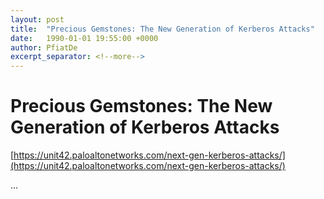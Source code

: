 ```yaml
---
layout: post
title:  "Precious Gemstones: The New Generation of Kerberos Attacks"
date:   1990-01-01 19:55:00 +0000
author: PfiatDe
excerpt_separator: <!--more-->
---
```


# Precious Gemstones: The New Generation of Kerberos Attacks
[https://unit42.paloaltonetworks.com/next-gen-kerberos-attacks/](https://unit42.paloaltonetworks.com/next-gen-kerberos-attacks/)

...
<!--more-->

